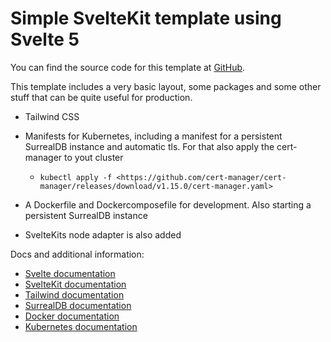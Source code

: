 # Simple SvelteKit template using Svelte 5

  You can find the source code for this template at [GitHub]().

  This template includes a very basic layout, some packages and some other stuff that can be quite
  useful for production.

- Tailwind CSS

- Manifests for Kubernetes, including a manifest for a persistent SurrealDB instance and
   automatic tls. For that also apply the cert-manager to yout cluster
  - ``kubectl apply -f
    <https://github.com/cert-manager/cert-manager/releases/download/v1.15.0/cert-manager.yaml>``

- A Dockerfile and Dockercomposefile for development. Also starting a persistent SurrealDB
   instance
- SvelteKits node adapter is also added

Docs and additional information:

- [Svelte documentation](https://svelte.dev/)
- [SvelteKit documentation](https://kit.svelte.dev/)
- [Tailwind documentation](https://tailwindcss.com/)
- [SurrealDB documentation](https://www.surrealdb.com/)
- [Docker documentation](https://www.docker.com/)
- [Kubernetes documentation](https://kubernetes.io/)
